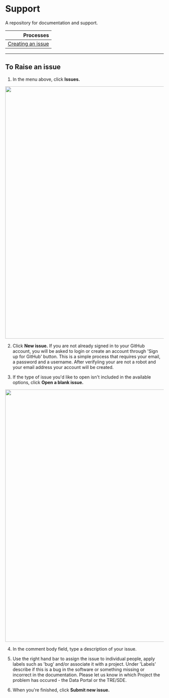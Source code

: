 # Support
A repository for documentation and support.


| Processes |
|-----:|
|[Creating an issue](https://github.com/Barts-Life-Science/Support/wiki/Creating-Issues) |

***

## To Raise an issue
1. In the menu above, click **Issues.**
<img src="https://github.com/Barts-Life-Science/Support/assets/6781914/f1b66e3b-3df6-47d1-aa74-e71ee561b30e" width="800">

2. Click **New issue.** If you are not already signed in to your GitHub account, you will be asked to login or create an account through 'Sign up for GitHub' button. This is a simple process that requires your email, a password and a username. After verifyiing your are not a robot and your email address your account will be created.

3. If the type of issue you'd like to open isn't included in the available options, click **Open a blank issue.**
<img src="https://github.com/Barts-Life-Science/Support/assets/6781914/85675111-39f0-4acd-8e7d-810976572f7a" width="800">

4. In the comment body field, type a description of your issue.

5. Use the right hand bar to assign the issue to individual people, apply labels such as 'bug' and/or associate it with a project. Under 'Labels' describe if this is a bug in the software or something missing or incorrect in the documentation. Please let us know in which Project the problem has occured - the Data Portal or the TRE/SDE.
   
6. When you're finished, click **Submit new issue.**

